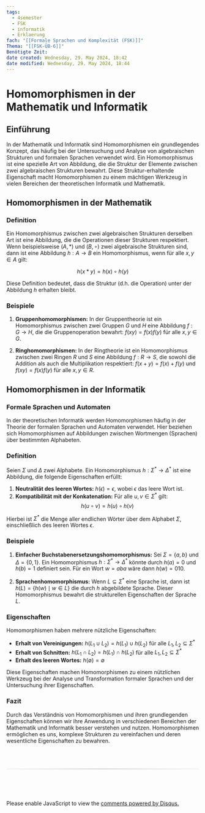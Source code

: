 ```yaml
---
tags:
  - 4semester
  - FSK
  - informatik
  - Erklaerung
fach: "[[Formale Sprachen und Komplexität (FSK)]]"
Thema: "[[FSK-ÜB-6]]"
Benötigte Zeit:
date created: Wednesday, 29. May 2024, 18:42
date modified: Wednesday, 29. May 2024, 18:44
---
```


# Homomorphismen in der Mathematik und Informatik

## Einführung

In der Mathematik und Informatik sind Homomorphismen ein grundlegendes Konzept, das häufig bei der Untersuchung und Analyse von algebraischen Strukturen und formalen Sprachen verwendet wird. Ein Homomorphismus ist eine spezielle Art von Abbildung, die die Struktur der Elemente zwischen zwei algebraischen Strukturen bewahrt. Diese Struktur-erhaltende Eigenschaft macht Homomorphismen zu einem mächtigen Werkzeug in vielen Bereichen der theoretischen Informatik und Mathematik.

## Homomorphismen in der Mathematik

### Definition

Ein Homomorphismus zwischen zwei algebraischen Strukturen derselben Art ist eine Abbildung, die die Operationen dieser Strukturen respektiert. Wenn beispielsweise $(A, \ast)$ und $(B, \circ)$ zwei algebraische Strukturen sind, dann ist eine Abbildung $h: A \to B$ ein Homomorphismus, wenn für alle $x, y \in A$ gilt:

$$
h(x \ast y) = h(x) \circ h(y)
$$

Diese Definition bedeutet, dass die Struktur (d.h. die Operation) unter der Abbildung $h$ erhalten bleibt.

### Beispiele

1. **Gruppenhomomorphismen:** In der Gruppentheorie ist ein Homomorphismus zwischen zwei Gruppen $G$ und $H$ eine Abbildung $f: G \to H$, die die Gruppenoperation bewahrt: $f(xy) = f(x)f(y)$ für alle $x, y \in G$.

2. **Ringhomomorphismen:** In der Ringtheorie ist ein Homomorphismus zwischen zwei Ringen $R$ und $S$ eine Abbildung $f: R \to S$, die sowohl die Addition als auch die Multiplikation respektiert: $f(x + y) = f(x) + f(y)$ und $f(xy) = f(x)f(y)$ für alle $x, y \in R$.

## Homomorphismen in der Informatik

### Formale Sprachen und Automaten

In der theoretischen Informatik werden Homomorphismen häufig in der Theorie der formalen Sprachen und Automaten verwendet. Hier beziehen sich Homomorphismen auf Abbildungen zwischen Wortmengen (Sprachen) über bestimmten Alphabeten.

### Definition

Seien $\Sigma$ und $\Delta$ zwei Alphabete. Ein Homomorphismus $h: \Sigma^* \to \Delta^*$ ist eine Abbildung, die folgende Eigenschaften erfüllt:

1. **Neutralität des leeren Wortes:** $h(\epsilon) = \epsilon$, wobei $\epsilon$ das leere Wort ist.
2. **Kompatibilität mit der Konkatenation:** Für alle $u, v \in \Sigma^*$ gilt:
   $$
   h(u \circ v) = h(u) \circ h(v)
   $$

Hierbei ist $\Sigma^*$ die Menge aller endlichen Wörter über dem Alphabet $\Sigma$, einschließlich des leeren Wortes $\epsilon$.

### Beispiele

1. **Einfacher Buchstabenersetzungshomomorphismus:** Sei $\Sigma = \{a, b\}$ und $\Delta = \{0, 1\}$. Ein Homomorphismus $h: \Sigma^* \to \Delta^*$ könnte durch $h(a) = 0$ und $h(b) = 1$ definiert sein. Für ein Wort $w = aba$ wäre dann $h(w) = 010$.

2. **Sprachenhomomorphismus:** Wenn $L \subseteq \Sigma^*$ eine Sprache ist, dann ist $h(L) = \{ h(w) \mid w \in L \}$ die durch $h$ abgebildete Sprache. Dieser Homomorphismus bewahrt die strukturellen Eigenschaften der Sprache $L$.

### Eigenschaften

Homomorphismen haben mehrere nützliche Eigenschaften:

- **Erhalt von Vereinigungen:** $h(L_1 \cup L_2) = h(L_1) \cup h(L_2)$ für alle $L_1, L_2 \subseteq \Sigma^*$
- **Erhalt von Schnitten:** $h(L_1 \cap L_2) = h(L_1) \cap h(L_2)$ für alle $L_1, L_2 \subseteq \Sigma^*$
- **Erhalt des leeren Wortes:** $h(\emptyset) = \emptyset$

Diese Eigenschaften machen Homomorphismen zu einem nützlichen Werkzeug bei der Analyse und Transformation formaler Sprachen und der Untersuchung ihrer Eigenschaften.

### Fazit

Durch das Verständnis von Homomorphismen und ihren grundlegenden Eigenschaften können wir ihre Anwendung in verschiedenen Bereichen der Mathematik und Informatik besser verstehen und nutzen. Homomorphismen ermöglichen es uns, komplexe Strukturen zu vereinfachen und deren wesentliche Eigenschaften zu bewahren.







<!-- DISQUS SCRIPT COMMENT START -->






<hr style="border: none; height: 2px; background: linear-gradient(to right, #f0f0f0, #ccc, #f0f0f0); margin-top: 4rem; margin-bottom: 5rem;">
<div id="disqus_thread"></div>
<script>
    /**
    *  RECOMMENDED CONFIGURATION VARIABLES: EDIT AND UNCOMMENT THE SECTION BELOW TO INSERT DYNAMIC VALUES FROM YOUR PLATFORM OR CMS.
    *  LEARN WHY DEFINING THESE VARIABLES IS IMPORTANT: https://disqus.com/admin/universalcode/#configuration-variables    */
    /*
    var disqus_config = function () {
    this.page.url = PAGE_URL;  // Replace PAGE_URL with your page's canonical URL variable
    this.page.identifier = PAGE_IDENTIFIER; // Replace PAGE_IDENTIFIER with your page's unique identifier variable
    };
    */
    (function() { // DON'T EDIT BELOW THIS LINE
    var d = document, s = d.createElement('script');
    s.src = 'https://myuninotes.disqus.com/embed.js';
    s.setAttribute('data-timestamp', +new Date());
    (d.head || d.body).appendChild(s);
    })();
</script>
<noscript>Please enable JavaScript to view the <a href="https://disqus.com/?ref_noscript">comments powered by Disqus.</a></noscript>






<!-- DISQUS SCRIPT COMMENT END -->






